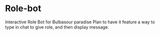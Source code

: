 # Role-bot
Interactive Role Bot for Bulbasour paradise
Plan to have it feature a way to type in chat to give role, and then display message.
